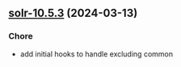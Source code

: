 

## [solr-10.5.3](https://github.com/truecharts/charts/compare/solr-10.5.2...solr-10.5.3) (2024-03-13)

### Chore



- add initial hooks to handle excluding common